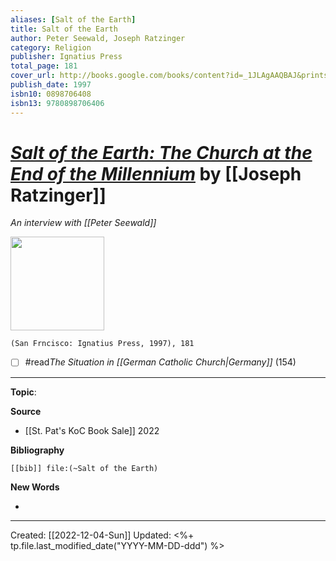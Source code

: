 ```yaml
---
aliases: [Salt of the Earth]
title: Salt of the Earth
author: Peter Seewald, Joseph Ratzinger
category: Religion
publisher: Ignatius Press
total_page: 181
cover_url: http://books.google.com/books/content?id=_1JLAgAAQBAJ&printsec=frontcover&img=1&zoom=1&edge=curl&source=gbs_api
publish_date: 1997
isbn10: 0898706408
isbn13: 9780898706406
---
```

# *[Salt of the Earth: The Church at the End of the Millennium](https://ignatius.com/salt-of-the-earth-digital-soee/)* by [[Joseph Ratzinger]] 
*An interview with [[Peter Seewald]]*

<img src="https://cdn11.bigcommerce.com/s-cvc90x9929/images/stencil/640w/products/2376/2550/SOEE_r__49503.1617024476.jpg?c=1" width=150>

`(San Frncisco: Ignatius Press, 1997), 181`

- [ ] #read*The Situation in [[German Catholic Church|Germany]]* (154)

--- 
**Topic**: 

**Source**
- [[St. Pat's KoC Book Sale]] 2022


**Bibliography**

```query
[[bib]] file:(~Salt of the Earth)
```
 

**New Words**

- 

---
Created: [[2022-12-04-Sun]]
Updated: <%+ tp.file.last_modified_date("YYYY-MM-DD-ddd") %>
